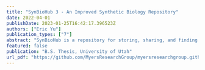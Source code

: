 ```yaml
---
title: "SynBioHub 3 - An Improved Synthetic Biology Repository"
date: 2022-04-01
publishDate: 2023-01-25T16:42:17.396523Z
authors: ["Eric Yu"]
publication_types: ["7"]
abstract: "SynBioHub is a repository for storing, sharing, and finding modular genetic designs in synthetic biology. While valuable to the community, the original SynBioHub faces architectural limitations including coupled frontend-backend code, performance issues, and limited support for newer standards. This thesis presents SynBioHub3, a complete redesign using Java and Spring Boot that addresses these challenges through a strict separation of concerns based on the Model-View-Controller pattern. The new architecture creates a dedicated REST API interface, eliminates server-side rendering, and improves performance - notably in the download algorithm, which shows significant speed gains. SynBioHub3 implements core functionality including search, downloads, and authentication while maintaining backward compatibility with existing applications. This reimplementation provides a more maintainable, scalable foundation for synthetic biology data sharing that better supports FAIR principles and the community's growing needs."
featured: false
publication: "B.S. Thesis, University of Utah"
url_pdf: "https://github.com/MyersResearchGroup/myersresearchgroup.github.io/blob/master/content/publication/syn-bio-hub-improved-synthetic-yu-2022/EricYu_sbh3-thesis-signed.pdf"
---
```


